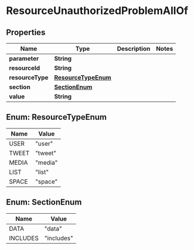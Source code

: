 

# ResourceUnauthorizedProblemAllOf


## Properties

| Name | Type | Description | Notes |
|------------ | ------------- | ------------- | -------------|
|**parameter** | **String** |  |  |
|**resourceId** | **String** |  |  |
|**resourceType** | [**ResourceTypeEnum**](#ResourceTypeEnum) |  |  |
|**section** | [**SectionEnum**](#SectionEnum) |  |  |
|**value** | **String** |  |  |



## Enum: ResourceTypeEnum

| Name | Value |
|---- | -----|
| USER | &quot;user&quot; |
| TWEET | &quot;tweet&quot; |
| MEDIA | &quot;media&quot; |
| LIST | &quot;list&quot; |
| SPACE | &quot;space&quot; |



## Enum: SectionEnum

| Name | Value |
|---- | -----|
| DATA | &quot;data&quot; |
| INCLUDES | &quot;includes&quot; |



